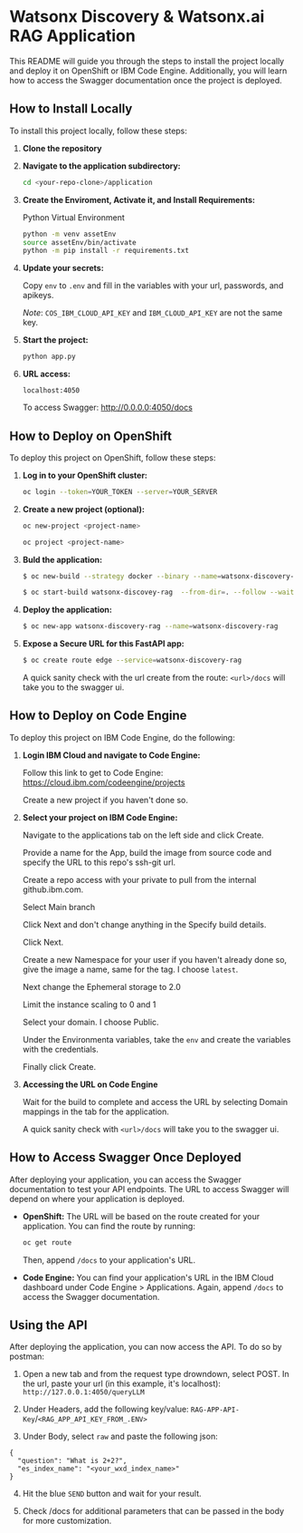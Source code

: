 # Watsonx Discovery & Watsonx.ai RAG Application

This README will guide you through the steps to install the project locally and deploy it on OpenShift or IBM Code Engine. Additionally, you will learn how to access the Swagger documentation once the project is deployed.

## How to Install Locally

To install this project locally, follow these steps:

1. **Clone the repository**


2. **Navigate to the application subdirectory:**

    ```bash
    cd <your-repo-clone>/application
    ```

3. **Create the Enviroment, Activate it, and Install Requirements:**

    Python Virtual Environment

    ```bash
    python -m venv assetEnv
    source assetEnv/bin/activate
    python -m pip install -r requirements.txt
    ```

4. **Update your secrets:**

    Copy `env` to `.env` and fill in the variables with your url, passwords, and apikeys.

    *Note*: `COS_IBM_CLOUD_API_KEY` and `IBM_CLOUD_API_KEY` are not the same key. 

5. **Start the project:**

    ```bash
    python app.py
    ```

6. **URL access:**

    `localhost:4050`

    To access Swagger: http://0.0.0.0:4050/docs

## How to Deploy on OpenShift

To deploy this project on OpenShift, follow these steps:

1. **Log in to your OpenShift cluster:**

    ```bash
    oc login --token=YOUR_TOKEN --server=YOUR_SERVER
    ```

2. **Create a new project (optional):**

    ```bash
    oc new-project <project-name>

    oc project <project-name>
    ```

3. **Buld the application:**

    ```bash
    $ oc new-build --strategy docker --binary --name=watsonx-discovery-rag

    $ oc start-build watsonx-discovey-rag  --from-dir=. --follow --wait
    ```

4. **Deploy the application:**

    ```bash
    $ oc new-app watsonx-discovery-rag --name=watsonx-discovery-rag 
    ```

5. **Expose a Secure URL for this FastAPI app:**

    ```bash
    $ oc create route edge --service=watsonx-discovery-rag
    ```

    A quick sanity check with the url create from the route: `<url>/docs` will take you to the swagger ui.

## How to Deploy on Code Engine

To deploy this project on IBM Code Engine, do the following:

1. **Login IBM Cloud and navigate to Code Engine:**

    Follow this link to get to Code Engine: https://cloud.ibm.com/codeengine/projects

    Create a new project if you haven't done so.

2. **Select your project on IBM Code Engine:**

    Navigate to the applications tab on the left side and click Create.

    Provide a name for the App, build the image from source code and specify the URL to this repo's ssh-git url.

    Create a repo access with your private to pull from the internal github.ibm.com.

    Select Main branch

    Click Next and don't change anything in the Specify build details.

    Click Next.

    Create a new Namespace for your user if you haven't already done so, give the image a name, same for the tag. I choose `latest`.

    Next change the Ephemeral storage to 2.0

    Limit the instance scaling to 0 and 1

    Select your domain. I choose Public.

    Under the Environmenta variables, take the `env` and create the variables with the credentials.

    Finally click Create.

3. **Accessing the URL on Code Engine**

    Wait for the build to complete and access the URL by selecting Domain mappings in the tab for the application.

    A quick sanity check with `<url>/docs` will take you to the swagger ui.
    

## How to Access Swagger Once Deployed

After deploying your application, you can access the Swagger documentation to test your API endpoints. The URL to access Swagger will depend on where your application is deployed.

- **OpenShift:** The URL will be based on the route created for your application. You can find the route by running:

    ```bash
    oc get route
    ```

    Then, append `/docs` to your application's URL.

- **Code Engine:** You can find your application's URL in the IBM Cloud dashboard under Code Engine > Applications. Again, append `/docs` to access the Swagger documentation.

## Using the API

After deploying the application, you can now access the API. To do so by postman:

1. Open a new tab and from the request type drowndown, select POST. In the url, paste your url (in this example, it's localhost): `http://127.0.0.1:4050/queryLLM`

2. Under Headers, add the following key/value: `RAG-APP-API-Key`/`<RAG_APP_API_KEY_FROM_.ENV>`

3. Under Body, select `raw` and paste the following json:
```
{
  "question": "What is 2+2?",
  "es_index_name": "<your_wxd_index_name>"
}
```
4. Hit the blue `SEND` button and wait for your result.

5. Check <url>/docs for additional parameters that can be passed in the body for more customization.
